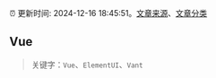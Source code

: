 :alarm_clock: 更新时间: 2024-12-16 18:45:51。[文章来源](/README.md)、[文章分类](/TAGS.md)

## Vue


> 关键字：`Vue`、`ElementUI`、`Vant`



